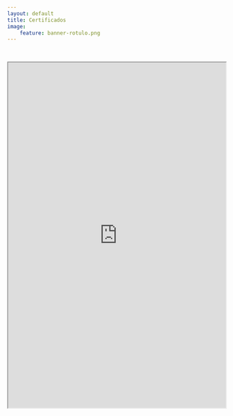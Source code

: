 ```yaml
---
layout: default
title: Certificados
image:
    feature: banner-rotulo.png
---
```


<iframe src="https://drive.google.com/file/d/1KFTflyvYC8NJi6ifLkmQg0oXFK502zX1/preview" width="100%" height="800px"  allow="autoplay" style="margin-top: 30px;"></iframe>